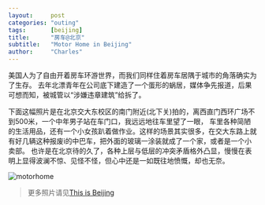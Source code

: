```yaml
---
layout:     post
categories: "outing"
tags:       [beijing]
title:      "房车@北京"
subtitle:   "Motor Home in Beijing"
author:     "Charles"
---
```


美国人为了自由开着房车环游世界，而我们同样住着房车居隅于城市的角落确实为了生存。
去年北漂青年在公司底下建造了一个蛋形的蜗居，媒体争先报道，后果可想而知，被城管以“涉嫌违章建筑”给拆了。

下面这幅照片是在北京交大东校区的南门附近(北下关)拍的，离西直门西环广场不到500米，一个中年男子站在车门口，我远远地往车里望了一眼，
车里各种简陋的生活用品，还有一个小女孩趴着做作业。这样的场景其实很多，在交大东路上就有好几辆这种报废i的中巴车，把外面的玻璃一涂装就成了一个家，或者是一个小卖部。
也许是在北京待的久了，各种上层与低层的冲突矛盾格外凸显，慢慢在表明上显得波澜不惊、见怪不怪，但心中还是一如既往地愤慨，却也无奈。

![motorhome]({{site.imageurl}}/motorhome.jpg)

> 更多照片请见[This is Beijing](http://www.douban.com/photos/album/36253377/)